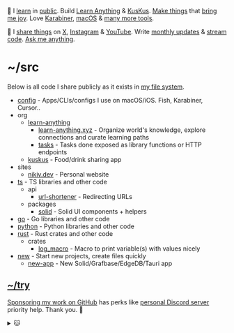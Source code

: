 👋 I [learn](https://wiki.nikiv.dev/sharing/everything-I-know) in [public](https://wiki.nikiv.dev/). Build [Learn Anything](https://github.com/learn-anything/learn-anything.xyz) & [KusKus](https://github.com/kuskusapp/kuskus). [Make things](https://nikiv.dev/projects) that [bring me joy](https://nikiv.dev/likes). Love [Karabiner](https://wiki.nikiv.dev/macOS/apps/karabiner/), [macOS](https://github.com/nikitavoloboev/config) & [many more tools](https://wiki.nikiv.dev/sharing/my-workflow).

💛 I [share things](https://wiki.nikiv.dev/sharing/) on [X](https://twitter.com/nikitavoloboev), [Instagram](https://www.instagram.com/nikitavoloboev) & [YouTube](https://www.youtube.com/channel/UCEKqrUfr_FMKIO9XSJS4vDw). Write [monthly updates](https://wiki.nikiv.dev/looking-back/) & [stream code](https://www.youtube.com/@nikitavoloboev/streams). [Ask me anything](https://github.com/nikitavoloboev/ama).

# ~/src

Below is all code I share publicly as it exists in [my file system](https://wiki.nikiv.dev/unix/my-file-system).

<!-- Below is all useful code I share publicly as it exists in [my file system](https://wiki.nikiv.dev/unix/my-file-system). See [here](https://nikiv.dev/github) for full interactive list. -->
<!-- TODO: add above once /github is built. interactive list will include repos like [explore], [data] etc. Can also include repos like `private` just show a lock next to it. reflect my file system fully  -->

- [config](https://github.com/nikitavoloboev/config) - Apps/CLIs/configs I use on macOS/iOS. Fish, Karabiner, Cursor..
- org
  - [learn-anything](https://github.com/learn-anything)
    - [learn-anything.xyz](https://github.com/learn-anything/learn-anything.xyz) - Organize world's knowledge, explore connections and curate learning paths
    - [tasks](https://github.com/learn-anything/tasks) - Tasks done exposed as library functions or HTTP endpoints
  - [kuskus](https://github.com/kuskusapp/kuskus) - Food/drink sharing app
- sites
  - [nikiv.dev](https://github.com/nikitavoloboev/nikiv.dev) - Personal website
- [ts](https://github.com/nikitavoloboev/ts) - TS libraries and other code
  - api
    - [url-shortener](https://github.com/nikitavoloboev/url-shortener) - Redirecting URLs
  - packages
    - [solid](https://github.com/nikitavoloboev/solid) - Solid UI components + helpers
- [go](https://github.com/nikitavoloboev/go) - Go libraries and other code
- [python](https://github.com/nikitavoloboev/python) - Python libraries and other code
- [rust](https://github.com/nikitavoloboev/rust) - Rust crates and other code
  - crates
    - [log_macro](https://github.com/nikitavoloboev/log_macro) - Macro to print variable(s) with values nicely
- [new](https://github.com/nikitavoloboev/new) - Start new projects, create files quickly
  - [new-app](https://github.com/nikitavoloboev/new-app) - New Solid/Grafbase/EdgeDB/Tauri app
    <!-- TODO: fix mess below -->
    <!-- TODO: add when there is actual code in there, for now focus is on ts/go/python/rust fully
    <!-- - [swift](https://github.com/nikitavoloboev/swift) - Swift libraries and other code -->
    <!-- - [zig](https://github.com/nikitavoloboev/zig) - Zig libraries + testing code -->
    <!-- - [ocaml](https://github.com/nikitavoloboev/ocaml) - OCaml libraries + testing code -->
    <!-- TODO: needs update -->
    <!-- other -->
    <!-- - [explore](https://github.com/learn-anything/todo) - Trying things -->
    <!-- - [data](https://github.com/learn-anything/data) - Data to seed LA + task -->
    <!-- TODO: alfred/raycast are repos I don't need as workflows will live inside respective language and curated part can mentioned in /config repo -->
    <!-- - [alfred](https://github.com/nikitavoloboev/alfred) - Alfred workflows I use -->
    <!-- - [raycast](https://github.com/nikitavoloboev/raycast) - Raycast extensions I use -->
    <!-- - [haskell](https://github.com/nikitavoloboev/haskell) - Haskell libraries + testing code -->

## [~/try](https://github.com/nikitavoloboev/try)

[Sponsoring my work on GitHub](https://github.com/sponsors/nikitavoloboev) has perks like [personal Discord server](https://discord.com/invite/TVafwaD23d) priority help. Thank you. 🖤

<details><summary>🐱</summary>
  <br/>
  <a href="https://nikiv.dev">
    <img width="800" heigth="200" src="https://raw.githubusercontent.com/nikitavoloboev/nikitavoloboev/main/cat.jpg"></img>
  </a>
</details>
